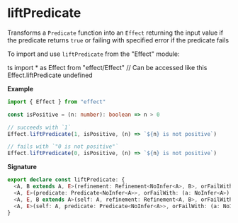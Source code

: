 # liftPredicate

Transforms a `Predicate` function into an `Effect` returning the input value if the predicate returns `true`
or failing with specified error if the predicate fails

To import and use `liftPredicate` from the "Effect" module:

ts
import \* as Effect from "effect/Effect"
// Can be accessed like this
Effect.liftPredicate
undefined

**Example**

```ts
import { Effect } from "effect"

const isPositive = (n: number): boolean => n > 0

// succeeds with `1`
Effect.liftPredicate(1, isPositive, (n) => `${n} is not positive`)

// fails with `"0 is not positive"`
Effect.liftPredicate(0, isPositive, (n) => `${n} is not positive`)
```

**Signature**

```ts
export declare const liftPredicate: {
  <A, B extends A, E>(refinement: Refinement<NoInfer<A>, B>, orFailWith: (a: NoInfer<A>) => E): (a: A) => Effect<B, E>
  <A, E>(predicate: Predicate<NoInfer<A>>, orFailWith: (a: NoInfer<A>) => E): (a: A) => Effect<A, E>
  <A, E, B extends A>(self: A, refinement: Refinement<A, B>, orFailWith: (a: A) => E): Effect<B, E>
  <A, E>(self: A, predicate: Predicate<NoInfer<A>>, orFailWith: (a: NoInfer<A>) => E): Effect<A, E>
}
```
